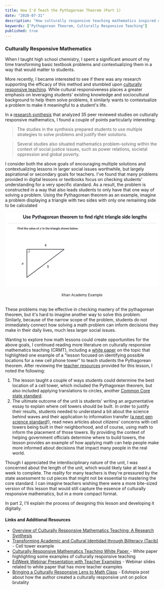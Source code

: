 ```yaml
---
title: How I'd Teach the Pythagorean Theorem (Part 1)
date: "2020-07-31"
description: "How culturally responsive teaching mathematics inspired me to create a digital prototype for teaching the Pythagorean theorem."
keywords: ["Pythagorean Theorem, Culturally Responsive Teaching"]
published: true
---
```


### Culturally Responsive Mathematics

When I taught high school chemistry, I spent a significant amount of my time transforming basic textbook problems and contextualizing them in a way that would matter to students.

More recently, I became interested to see if there was any research supporting the efficacy of this method and stumbled upon <a href="https://www.understood.org/en/school-learning/for-educators/universal-design-for-learning/what-is-culturally-responsive-teaching">culturally responsive teaching</a>. While cultural responsiveness places a greater emphasis on leveraging students' existing knowledge and sociocultural background to help them solve problems, it similarly wants to contextualize a problem to make it meaningful to a student's life.

In a <a href="https://news.ku.edu/2019/04/19/study-examines-benefits-teaching-math-culturally-responsive-ways" target="_blank">research synthesis</a> that analyzed 35 peer reviewed studies on culturally responsive mathematics, I found a couple of points particularly interesting:

> The studies in the synthesis prepared students to use multiple strategies to solve problems and justify their solutions.

> Several studies also situated mathematics problem-solving within the context of social justice issues, such as power relations, societal oppression and global poverty.

I consider both the above goals of encouraging multiple solutions and contextualizing lessons in larger social issues worthwhile, but largely aspirational or secondary goals for teachers. I've found that many problems provided in digital lessons or textbooks focus on checking students' understanding for a very specific standard. As a result, the problem is constructed in a way that also leads students to only have that one way of solving a problem. Using the Pythagorean theorem as an example, imagine a problem displaying a triangle with two sides with only one remaining side to be calculated

![Khan Academy Example](./khan_academy_pythagorean_theorem.png)

<center><small>Khan Academy Example</small></center>
<br />
<p>These problems may be effective in checking mastery of the pythagorean theorem, but it's hard to imagine another way to solve this problem. Sinilarly, because of the narrow scope of the problem, students do not immediately connect how solving a math problem can inform decisions they make in their daily lives, much less larger social issues.

Wanting to explore how math lessons could create opportunities for the above goals, I continued reading more literature on culturally responsive mathematics teaching (CRMT), including a <a href="https://www.curriculumassociates.com/-/media/mainsite/files/ready-classroom-mathematics/ready-classroom-mathematics-cultural-responsiveness-whitepaper-2019.pdf" target="_blank">white paper</a> on the topic that highlighted one example of a "lesson focused on identifying possible locations for a new cell phone tower" to teach students the Pythagorean theorem. After reviewing the <a href="https://www.scribd.com/document/366617413/tacib-cell-towers-unit?secret_password=QSO3ygjBeFnOFdO3seZ4#from_embed" target="_blank">teacher resources</a> provided for this lesson, I noted the following:

1. The lesson taught a couple of ways students could determine the best location of a cell tower, which included the Pythagorean theorem, but also included applying translations to circles, another <a href="http://www.corestandards.org/Math/Content/8/G/A/2/" target="_blank"> Common Core state standard</a>.
1. The ultimate outcome of the unit is students' writing an argumentative essay to explain where cell towers should be built. In order to justify their results, students needed to understand a bit about the science behind waves and their application to information transfer (<a href="https://www.nextgenscience.org/dci-arrangement/ms-ps4-waves-and-their-applications-technologies-information-transfer" target="_blank">a next gen science standard</a>!), read news articles about citizens' concerns with cell towers being built in their neighborhood, and of course, using math to inform the placement of those towers. By providing the context of helping government officials determine where to build towers, the lesson provides an example of how applying math can help people make more informed about decisions that impact many people in the real world.

Though I appreciated the interdisciplinary nature of the unit, I was concerned about the length of the unit, which would likely take at least a week to complete. The reality for many teachers is they're pressured by the state assessment to cut pieces that might not be essential to mastering the core standard. I can imagine teachers wishing there were a more bite-sized version of this lesson that would still capture the essence of culturally responsive mathematics, but in a more compact format.

In part 2, I'll explain the process of designing this lesson and developing it digitally.

#### Links and Additional Resources

- <a href="https://news.ku.edu/2019/04/19/study-examines-benefits-teaching-math-culturally-responsive-ways" target="_blank">Overview of Culturally Responsive Mathematics Teaching: A Research Synthesis</a>
- <a href="https://www.scribd.com/document/366617413/tacib-cell-towers-unit?secret_password=QSO3ygjBeFnOFdO3seZ4#from_embed" target="_blank">Transforming Academic and Cultural Identidad through Biliteracy (Tacib)</a> - Cell tower example
- <a href="https://www.curriculumassociates.com/-/media/mainsite/files/ready-classroom-mathematics/ready-classroom-mathematics-cultural-responsiveness-whitepaper-2019.pdf" target="_blank">Culturally Responsive Mathematics Teaching White Paper </a> - White paper highlighting some examples of culturally responsive teaching
- <a href="https://secure.edweek.org/media/181113presentation.pdf" target="_blank">EdWeek Webinar Presentation with Teacher Examples</a> - Webinar slides related to white paper that has more teacher examples
- <a href="https://www.edutopia.org/article/bringing-culturally-responsive-lens-math-class" target="_blank">Bringing a Culturally Responsive Lens to Math Class</a> - Edutopia post about how the author created a culturally responsive unit on police brutality
